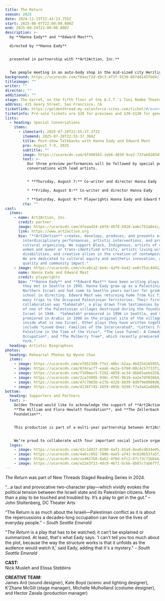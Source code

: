 ```yaml
---
title: The Return
season: 2025
date: 2024-11-15T22:42:13.755Z
start: 2025-08-07T22:00:00.000Z
end: 2025-08-24T22:00:00.000Z
description: >-
  b﻿y **Hanna Eady** and **Edward Mast**\

  d﻿irected by **Hanna Eady**


  p﻿resented in partnership with **Art2Action, Inc.**


  Two people meeting in an auto-body shop in the mid-sized city Herzliya. They might or might not have known each other in the past. One of them is Palestinian, one of them is Israeli Jewish, and by the end of the play, both of their lives will be changed forever by the realities that surround them.
background: https://ucarecdn.com/f8aacf2d-d9c3-4f3f-9130-0bf40145fbb9/
titleimage: ""
writer: ""
director: ""
additional: ""
stage: The Garret, on the fifth floor of the A.C.T.'s Toni Rembe Theater
address: 415 Geary Street, San Francisco, CA
ticketlink: https://goldenthread.my.salesforce-sites.com/ticket/#/events/a0SRh000008sxo5MAA
ticketinfo: Pre-sale tickets are $20 for previews and $30-$130 for general admission.
lists:
  - heading: Special Conversations
    items:
      - itemstart: 2025-07-28T22:55:37.373Z
        itemend: 2025-07-28T22:55:37.384Z
        title: Post-show Talkbacks with Hanna Eady and Edward Mast
        pre: August 7-9, 2025
        subtitle: ""
        image: https://ucarecdn.com/6f496563-1eb6-4939-9ce2-737ab9203459/
        text: >-
          Our three preview performances will be followed by special post-show
          conversations with lead artists.


          * **Thursday, August 7:** Co-writer and director Hanna Eady

          * **Friday, August 8:** Co-writer and director Hanna Eady

          * **Saturday, August 9:** Playwrights Hanna Eady and Edward Mast
        cta: ""
cast:
  items:
    - name: Art2Action, Inc.
      credit: partner
      image: https://ucarecdn.com/4feaad24-e6fd-45f9-b920-ea6c753a8e1c/
      link: https://www.art2action.org
      bio: "**Art2Action** creates, develops, produces, and presents original theatre,
        interdisciplinary performances, artistic interventions, and progressive
        cultural organizing. We support Black, Indigenous, artists of color,
        women and queer or trans-identified artists, artists living with
        disabilities, and creative allies in the creation of contemporary work.
        We are dedicated to cultural equity and aesthetic innovation, artistic
        quality and community impact."
    - image: https://ucarecdn.com/c5ca0ca2-be4c-4af6-ba42-ae8c75ac4d41/
      name: Hanna Eady and Edward Mast
      credit: playwrights
      bio: "**Hanna Eady** and **Edward Mast** have been writing plays together since
        they met in Seattle in 1995. Hanna Eady grew up as a Palestinian in
        Northern Israel and had come to Seattle years earlier for graduate
        school in directing. Edward Mast was returning home from his first of
        many trips to the Occupied Palestinian Territories. Their first
        collaboration was *Sahmatah*, a play drawn from testimonies by residents
        of one of the Palestinian villages destroyed during the founding of
        Israel in 1948.  *Sahmatah* premiered in 1996 in Seattle, and then
        premiered in Arabic in 1998 on the original site of the village itself
        inside what is now Israel. Other plays they have written together
        include *Loved Ones: Families of the Incarcerated*, *Letters from
        Palestine in the Time of the Virus*, *The Love Tunnel: A Comedy of
        Occupation*, and *The Mulberry Tree*, which recently premiered in New
        York."
  heading: Artistic Biographies
photos:
  heading: Rehearsal Photos by Wynne Chan
  items:
    - image: https://ucarecdn.com/e70523d9-f7e1-48bc-b2aa-46d254165955/
    - image: https://ucarecdn.com/874cacf7-eaab-4e2a-b760-00c4c57733f1/
    - image: https://ucarecdn.com/f3d9eec5-f292-4859-ac34-dbb65aebd258/
    - image: https://ucarecdn.com/2ce74805-936c-4765-9b19-ea2e7df02664/
    - image: https://ucarecdn.com/47c7865b-e17b-4326-b839-8d979e0980d0/
    - image: https://ucarecdn.com/d138f745-2659-495b-9290-f7a3a42a8689/
bottom:
  heading: Supporters and Partners
  text: >-
    Golden Thread would like to acknowledge the support of **Art2Action, Inc.**,
    **The William and Flora Hewlett Foundation**, and **The Zellerbach Family
    Foundation**. 


    This production is part of a multi-year partnership between Art2Action, Inc. and Golden Thread Productions uplifting Palestinian voices and artists. We are committed to **Protecting Dissent**, supporting voices that have been historically silenced, and speaking out against genocide, apartheid, and occupation in all forms.


    We’re proud to collaborate with four important social justice organizations that are actively advocating for Palestinian liberation and justice: **[AROC: Arab Resource and Organizing Center](https://www.araborganizing.org/)**, **[Jewish Voice for Peace - Bay Area](https://jvp-bayarea.org/)**, **[MECA: Middle East Children’s Alliance](https://www.mecaforpeace.org/)**, and **[NorCal Sabeel](https://www.norcalsabeel.org/)**.
  logos:
    - image: https://ucarecdn.com/42c1d427-0280-4af1-b5a9-8ea6cd634e05/
    - image: https://ucarecdn.com/4a6cc092-780b-4ae5-a741-9c620b53fa5f/
    - image: https://ucarecdn.com/ce4617b8-8a62-4f6d-bfc2-87c73c71bb44/
    - image: https://ucarecdn.com/e22e3f13-4dc9-4671-bc6b-8b87c7ab6f77/
---
```

*The Return* was part of New Threads Staged Reading Series in 2024.

“…a taut and provocative two-character play—which vividly evokes the political tension between the Israeli state and its Palestinian citizens. More than a play to be touched and troubled by. It’s a play to get in the gut.” – John Stoltenberg, DC Theater Arts 

“The Return is as much about the Israeli—Palestinian conflict as it is about the repercussions a decades-long occupation can have on the lives of everyday people.” – *South Seattle Emerald*

"*The Return* is a play that has to be watched; it can't be explained or summarized. At least, that's what Eady says. 'I can't tell you too much about the plot, because the way the structure works is that it unfolds as the audience would watch it,' said Eady, adding that it's a mystery." – *South Seattle Emerald*

**C﻿AST:**\
Nick Musleh and Elissa Stebbins

**C﻿REATIVE TEAM:**\
James Ard (sound designer), Kate Boyd (scenic and lighting designer), K’Zhane McGill (stage manager), Michelle Mulholland (costume designer), and Hector Zavala (production manager)